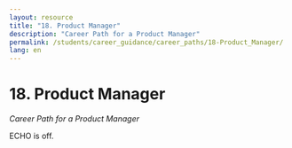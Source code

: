 ```yaml
---
layout: resource
title: "18. Product Manager"
description: "Career Path for a Product Manager"
permalink: /students/career_guidance/career_paths/18-Product_Manager/
lang: en
---
```


# 18. Product Manager

*Career Path for a Product Manager*

ECHO is off.
